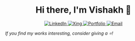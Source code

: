 <div align="center">
  <h1>Hi there, I'm Vishakh 👋</h1>
</div>

<p align="center">
  <a href="https://linkedin.com/in/cvishakh">
    <img src="https://img.shields.io/badge/LinkedIn-0077B5?style=flat&logo=linkedin&logoColor=white" alt="LinkedIn" />
  </a>
  
  <a href="https://www.xing.com/profile/Vishakh_Cheruparambath">
    <img src="https://img.shields.io/badge/Xing-006567?style=flat&logo=xing&logoColor=white" alt="Xing" />
  </a>
  
  <a href="https://cvishakh.github.io/">
    <img src="https://img.shields.io/badge/Portfolio-00C7B7?style=flat&logo=github&logoColor=white" alt="Portfolio" />
  </a>

  <a href="mailto:vishakh.cheruparambath@outlook.com">
    <img src="https://img.shields.io/badge/Email-0078D4?style=flat&logo=microsoft-outlook&logoColor=white" alt="Email" />
  </a>
</p>

*If you find my works interesting, consider giving a ⭐!*


